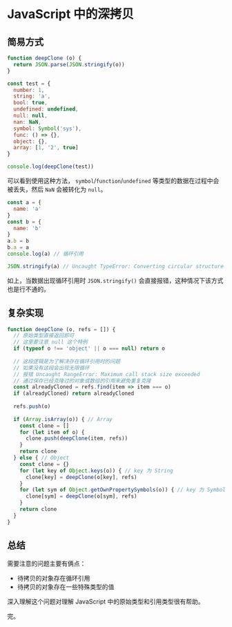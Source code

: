 # JavaScript 中的深拷贝

## 简易方式
```js
function deepClone (o) {
  return JSON.parse(JSON.stringify(o))
}

const test = {
  number: 1,
  string: 'a',
  bool: true,
  undefined: undefined,
  null: null,
  nan: NaN,
  symbol: Symbol('sys'),
  func: () => {},
  object: {},
  array: [1, '2', true]
}

console.log(deepClone(test))
```
可以看到使用这种方法， `symbol`/`function`/`undefined` 等类型的数据在过程中会被丢失，然后 `NaN` 会被转化为 `null`。  

```js
const a = {
  name: 'a'
}
const b = {
  name: 'b'
}
a.b = b
b.a = a
console.log(a) // 循环引用

JSON.stringify(a) // Uncaught TypeError: Converting circular structure to JSON
```
如上，当数据出现循环引用时 `JSON.stringify()` 会直接报错，这种情况下该方式也是行不通的。

## 复杂实现
```js
function deepClone (o, refs = []) {
  // 原始类型直接返回即可
  // 这里要注意 null 这个特例
  if (typeof o !== 'object' || o === null) return o
  
  // 这段逻辑是为了解决存在循环引用时的问题
  // 如果没有这段会出现无限循环
  // 报错 Uncaught RangeError: Maximum call stack size exceeded
  // 通过保存已经克隆过的对象或数组的引用来避免重复克隆
  const alreadyCloned = refs.find(item => item === o)
  if (alreadyCloned) return alreadyCloned
  
  refs.push(o)
  
  if (Array.isArray(o)) { // Array
    const clone = []
    for (let item of o) {
      clone.push(deepClone(item, refs))
    }
    return clone
  } else { // Object
    const clone = {}
    for (let key of Object.keys(o)) { // key 为 String
      clone[key] = deepClone(o[key], refs)
    }
    for (let sym of Object.getOwnPropertySymbols(o)) { // key 为 Symbol
      clone[sym] = deepClone(o[sym], refs)
    }
    return clone
  }
}
```

## 总结
需要注意的问题主要有俩点：
* 待拷贝的对象存在循环引用
* 待拷贝的对象存在一些特殊类型的值
  
深入理解这个问题对理解 JavaScript 中的原始类型和引用类型很有帮助。

完。